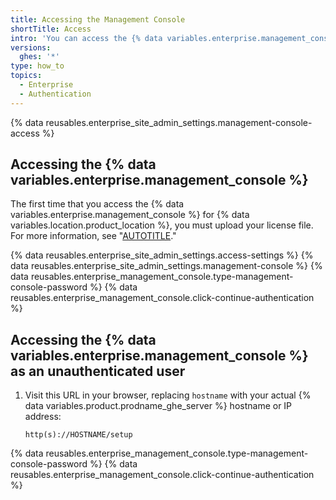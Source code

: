 ```yaml
---
title: Accessing the Management Console
shortTitle: Access
intro: 'You can access the {% data variables.enterprise.management_console %} {% ifversion ghes < 3.8 %}using the {% data variables.enterprise.management_console %} password{% elsif enterprise-management-console-multi-user-auth %}as the root site administrator or a {% data variables.enterprise.management_console %} user{% endif %}.'
versions:
  ghes: '*'
type: how_to
topics:
  - Enterprise
  - Authentication
---
```


{% data reusables.enterprise_site_admin_settings.management-console-access %}

## Accessing the {% data variables.enterprise.management_console %}

The first time that you access the {% data variables.enterprise.management_console %} for {% data variables.location.product_location %}, you must upload your license file. For more information, see "[AUTOTITLE](/billing/managing-your-license-for-github-enterprise)."

{% data reusables.enterprise_site_admin_settings.access-settings %}
{% data reusables.enterprise_site_admin_settings.management-console %}
{% data reusables.enterprise_management_console.type-management-console-password %}
{% data reusables.enterprise_management_console.click-continue-authentication %}

## Accessing the {% data variables.enterprise.management_console %} as an unauthenticated user

1. Visit this URL in your browser, replacing `hostname` with your actual {% data variables.product.prodname_ghe_server %} hostname or IP address:

   ```shell
   http(s)://HOSTNAME/setup
   ```

{% data reusables.enterprise_management_console.type-management-console-password %}
{% data reusables.enterprise_management_console.click-continue-authentication %}
